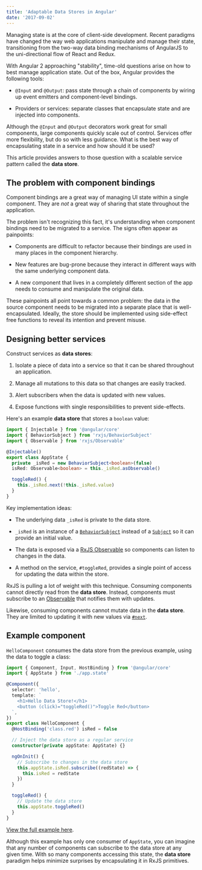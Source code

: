 ```yaml
---
title: 'Adaptable Data Stores in Angular'
date: '2017-09-02'
---
```


Managing state is at the core of client-side development. Recent paradigms have changed the way web applications manipulate and manage their state, transitioning from the two-way data binding mechanisms of AngularJS to the uni-directional flow of React and Redux.

With Angular 2 approaching "stability", time-old questions arise on how to best manage application state. Out of the box, Angular provides the following tools:

- `@Input` and `@Output`: pass state through a chain of components by wiring up event emitters and component-level bindings.

- Providers or services: separate classes that encapsulate state and are injected into components.

Although the `@Input` and `@Output` decorators work great for small components, large components quickly scale out of control. Services offer more flexibility, but do so with less guidance. What is the best way of encapsulating state in a service and how should it be used?

This article provides answers to those question with a scalable service pattern called the **data store**.

## The problem with component bindings

Component bindings are a great way of managing UI state within a single component. They are _not_ a great way of sharing that state throughout the application.

The problem isn't recognizing this fact, it's understanding when component bindings need to be migrated to a service. The signs often appear as painpoints:

- Components are difficult to refactor because their bindings are used in many places in the component hierarchy.

- New features are bug-prone because they interact in different ways with the same underlying component data.

- A new component that lives in a completely different section of the app needs to consume and manipulate the original data.

These painpoints all point towards a common problem: the data in the source component needs to be migrated into a separate place that is well-encapsulated. Ideally, the store should be implemented using side-effect free functions to reveal its intention and prevent misuse.

## Designing better services

Construct services as **data stores**:

1. Isolate a piece of data into a service so that it can be shared throughout an application.

2. Manage all mutations to this data so that changes are easily tracked.

3. Alert subscribers when the data is updated with new values.

4. Expose functions with single responsibilities to prevent side-effects.

Here's an example **data store** that stores a `boolean` value:

```typescript
import { Injectable } from '@angular/core'
import { BehaviorSubject } from 'rxjs/BehaviorSubject'
import { Observable } from 'rxjs/Observable'

@Injectable()
export class AppState {
  private _isRed = new BehaviorSubject<boolean>(false)
  isRed: Observable<boolean> = this._isRed.asObservable()

  toggleRed() {
    this._isRed.next(!this._isRed.value)
  }
}
```

Key implementation ideas:

- The underlying data `_isRed` is private to the data store.

- `_isRed` is an instance of a [`BehaviorSubject`](https://rxjs.dev/api/index/class/BehaviorSubject) instead of a [`Subject`](https://rxjs.dev/api/index/class/Subject) so it can provide an initial value.

- The data is exposed via a [RxJS Observable](http://reactivex.io/rxjs/class/es6/Observable.js~Observable.html) so components can listen to changes in the data.

- A method on the service, `#toggleRed`, provides a single point of access for updating the data within the store.

RxJS is pulling a lot of weight with this technique. Consuming components cannot directly read from the **data store**. Instead, components must subscribe to an [Observable](http://reactivex.io/rxjs/class/es6/Observable.js~Observable.html) that notifies them with updates.

Likewise, consuming components cannot mutate data in the **data store**. They are limited to updating it with new values via [`#next`](https://rxjs.dev/api/index/class/BehaviorSubject#next).

## Example component

`HelloComponent` consumes the data store from the previous example, using the data to toggle a class:

```typescript
import { Component, Input, HostBinding } from '@angular/core'
import { AppState } from './app.state'

@Component({
  selector: 'hello',
  template: `
    <h1>Hello Data Store!</h1>
    <button (click)="toggleRed()">Toggle Red</button>
  `,
})
export class HelloComponent {
  @HostBinding('class.red') isRed = false

  // Inject the data store as a regular service
  constructor(private appState: AppState) {}

  ngOnInit() {
    // Subscribe to changes in the data store
    this.appState.isRed.subscribe((redState) => {
      this.isRed = redState
    })
  }

  toggleRed() {
    // Update the data store
    this.appState.toggleRed()
  }
}
```

[View the full example here](https://stackblitz.com/edit/angular-pah1j1).

Although this example has only one consumer of `AppState`, you can imagine that any number of components can subscribe to the data store at any given time. With so many components accessing this state, the **data store** paradigm helps minimize surprises by encapsulating it in RxJS primitives.

